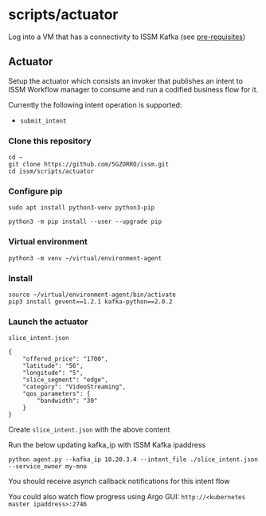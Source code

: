 # scripts/actuator

Log into a VM that has a connectivity to ISSM Kafka (see [pre-requisites](https://github.com/5GZORRO/issm#pre-requisites))

## Actuator

Setup the actuator which consists an invoker that publishes an intent to ISSM Workflow manager to consume and run a codified business flow for it.

Currently the following intent operation is supported:

* `submit_intent`

### Clone this repository

```
cd ~
git clone https://github.com/5GZORRO/issm.git
cd issm/scripts/actuator
```

### Configure pip

```
sudo apt install python3-venv python3-pip
```

```
python3 -m pip install --user --upgrade pip
```

### Virtual environment

```
python3 -m venv ~/virtual/environment-agent
```

### Install

```
source ~/virtual/environment-agent/bin/activate
pip3 install gevent==1.2.1 kafka-python==2.0.2
```

### Launch the actuator

`slice_intent.json`

```
{
    "offered_price": "1700",
    "latitude": "56",
    "longitude": "5",
    "slice_segment": "edge",
    "category": "VideoStreaming",
    "qos_parameters": {
        "bandwidth": "30"
    }
}
```

Create `slice_intent.json` with the above content

Run the below updating kafka_ip with ISSM Kafka ipaddress

```
python agent.py --kafka_ip 10.20.3.4 --intent_file ./slice_intent.json --service_owner my-mno
```

You should receive asynch callback notifications for this intent flow

You could also watch flow progress using Argo GUI: `http://<kubernetes master ipaddress>:2746`
